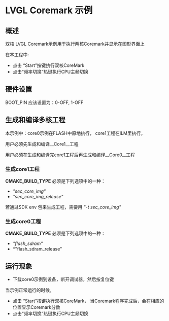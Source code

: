 # LVGL Coremark 示例
## 概述

双核 LVGL Coremark示例用于执行两核Coremark并显示在图形界面上

在本工程中:
 - 点击 “Start”按键执行双核CoreMark
 - 点击“频率切换”热键执行CPU主频切换

## 硬件设置

  BOOT_PIN 应该设置为：0-OFF, 1-OFF


## 生成和编译多核工程

本示例中：core0示例在FLASH中原地执行， core1工程在ILM里执行。

用户必须先生成和编译__Core1__工程

用户必须在生成和编译完core1工程后再生成和编译__Core0__工程

### 生成core1工程
__CMAKE_BUILD_TYPE__ 必须是下列选项中的一种：
- *"sec_core_img"*
- *"sec_core_img_release"*

若通过SDK env 包来生成工程，需要用 *"-t sec_core_img"*

### 生成core0工程
__CMAKE_BUILD_TYPE__ 必须是下列选项中的一种：
- *"flash_sdram"*
- *"flash_sdram_release"



## 运行现象

- 下载core0示例到设备，断开调试器，然后按复位键


当示例正常运行的时候,
- 点击 “Start”按键执行双核CoreMark， 当Coremark程序完成后，会在相应的位置显示Coremark分数
- 点击“频率切换”热键执行CPU主频切换
